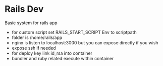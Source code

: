 Rails Dev
=========

Basic system for rails app
* for custom script set RAILS_START_SCRIPT Env to scriptpath
* folder is /home/rails/app
* nginx is listen to localhost:3000 but you can expose directly if you wish
* expose ssh if needed
* for deploy key link id_rsa into container
* bundler and ruby related execute within container